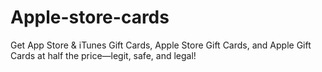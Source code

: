 # Apple-store-cards
Get App Store &amp; iTunes Gift Cards, Apple Store Gift Cards, and Apple Gift Cards at half the price—legit, safe, and legal!
